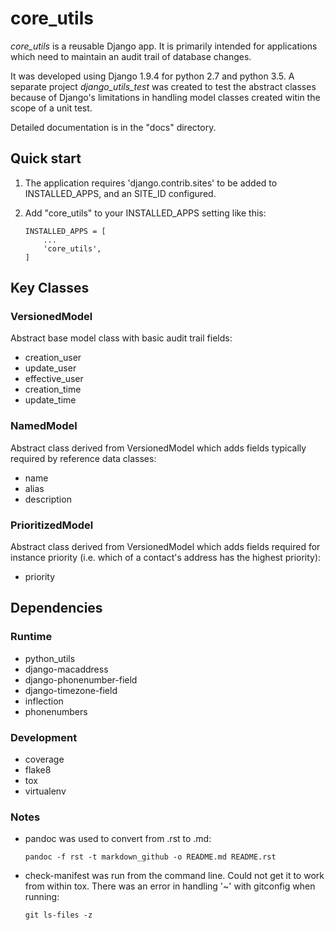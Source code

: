 core\_utils
===========

*core\_utils* is a reusable Django app. It is primarily intended for applications which need to maintain an audit trail of database changes.

It was developed using Django 1.9.4 for python 2.7 and python 3.5. A separate project *django\_utils\_test* was created to test the abstract classes because of Django's limitations in handling model classes created witin the scope of a unit test.

Detailed documentation is in the "docs" directory.

Quick start
-----------

1.  The application requires 'django.contrib.sites' to be added to INSTALLED\_APPS, and an SITE\_ID configured.
2.  Add "core\_utils" to your INSTALLED\_APPS setting like this:

        INSTALLED_APPS = [
            ...
            'core_utils',
        ]

Key Classes
-----------

### VersionedModel

Abstract base model class with basic audit trail fields:

-   creation\_user
-   update\_user
-   effective\_user
-   creation\_time
-   update\_time

### NamedModel

Abstract class derived from VersionedModel which adds fields typically required by reference data classes:

-   name
-   alias
-   description

### PrioritizedModel

Abstract class derived from VersionedModel which adds fields required for instance priority (i.e. which of a contact's address has the highest priority):

-   priority

Dependencies
------------

### Runtime

-   python\_utils
-   django-macaddress
-   django-phonenumber-field
-   django-timezone-field
-   inflection
-   phonenumbers

### Development

-   coverage
-   flake8
-   tox
-   virtualenv

### Notes

-   pandoc was used to convert from .rst to .md:

    `pandoc -f rst -t markdown_github -o README.md README.rst`

-   check-manifest was run from the command line. Could not get it to work from within tox. There was an error in handling '~' with gitconfig when running:

    `git ls-files -z`


